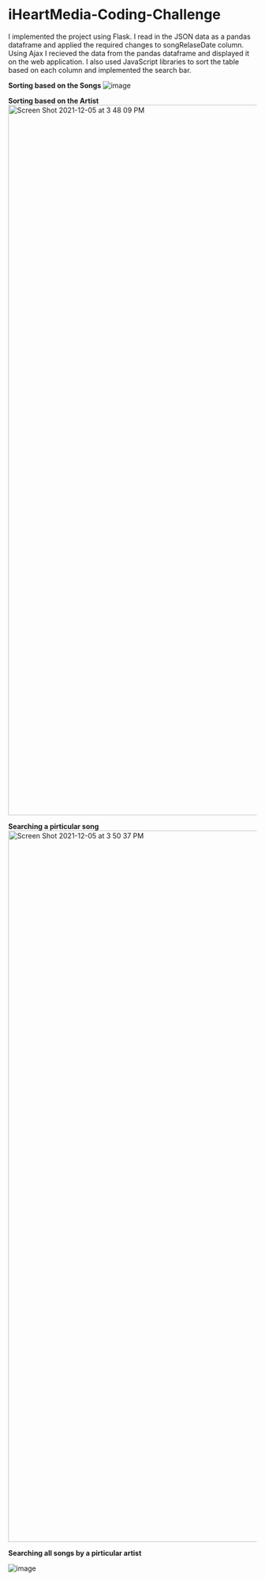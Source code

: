 # iHeartMedia-Coding-Challenge

I implemented the project using Flask. I read in the JSON data as a pandas dataframe and applied the required changes to songRelaseDate column. Using Ajax I recieved the data from the pandas dataframe and displayed it on the web application. I also used JavaScript libraries to sort the table based on each column and implemented the search bar.



 **Sorting based on the Songs**
![image](https://user-images.githubusercontent.com/53275147/144765125-ddcb419c-736a-4442-b26c-6c828ebfcf6d.png)




**Sorting based on the Artist**
<img width="1437" alt="Screen Shot 2021-12-05 at 3 48 09 PM" src="https://user-images.githubusercontent.com/53275147/144765181-d2f2ab66-66a5-4a95-8a79-86bbf3eca14a.png">





**Searching a pirticular song**
<img width="1439" alt="Screen Shot 2021-12-05 at 3 50 37 PM" src="https://user-images.githubusercontent.com/53275147/144765505-2b840af6-9e61-4cff-992a-3b37445601e1.png">






**Searching all songs by a pirticular artist**

![image](https://user-images.githubusercontent.com/53275147/144765516-3946e225-ace2-4be6-8911-47bc70a60fb0.png)




